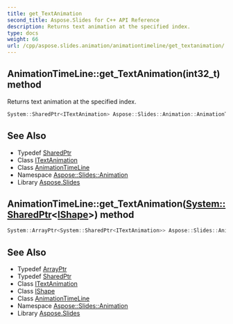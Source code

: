 ```yaml
---
title: get_TextAnimation
second_title: Aspose.Slides for C++ API Reference
description: Returns text animation at the specified index.
type: docs
weight: 66
url: /cpp/aspose.slides.animation/animationtimeline/get_textanimation/
---
```

## AnimationTimeLine::get_TextAnimation(**int32_t**) method


Returns text animation at the specified index.

```cpp
System::SharedPtr<ITextAnimation> Aspose::Slides::Animation::AnimationTimeLine::get_TextAnimation(int32_t index) override
```

## See Also

* Typedef [SharedPtr](../../../system/sharedptr/)
* Class [ITextAnimation](../../itextanimation/)
* Class [AnimationTimeLine](../)
* Namespace [Aspose::Slides::Animation](../../)
* Library [Aspose.Slides](../../../)
## AnimationTimeLine::get_TextAnimation([System::SharedPtr](../../../system/sharedptr/)\<[IShape](../../../aspose.slides/ishape/)\>) method




```cpp
System::ArrayPtr<System::SharedPtr<ITextAnimation>> Aspose::Slides::Animation::AnimationTimeLine::get_TextAnimation(System::SharedPtr<IShape> shape) override
```

## See Also

* Typedef [ArrayPtr](../../../system/arrayptr/)
* Typedef [SharedPtr](../../../system/sharedptr/)
* Class [ITextAnimation](../../itextanimation/)
* Class [IShape](../../../aspose.slides/ishape/)
* Class [AnimationTimeLine](../)
* Namespace [Aspose::Slides::Animation](../../)
* Library [Aspose.Slides](../../../)
